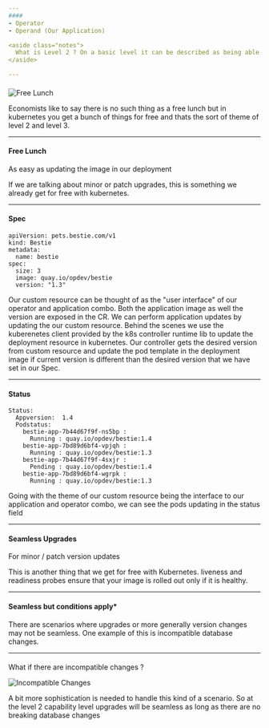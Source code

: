 ```yaml
---
####
- Operator
- Operand (Our Application)

<aside class="notes">
  What is Level 2 ? On a basic level it can be described as being able to perform minor and patch upgrades. There are two layers two consider here. The Operator and the Operand i.e. our application. Operator upgrades can be configured to be done automatically via the Operator Lifecycle Manager. The version of the Operand is controlled by a field in our operators Custom Resource.
</aside>

---
```

####
![Free Lunch](images/freelunch.jpeg)

<aside class="notes">
  Economists like to say there is no such thing as a free lunch but in kubernetes you get a bunch of things for free and thats the sort of theme of level 2 and level 3.
</aside>

---
#### Free Lunch
As easy as updating the image in our deployment

<aside class="notes"> 
  If we are talking about minor or patch upgrades, this is something we already get for free with kubernetes.
</aside>

---
#### Spec
```
apiVersion: pets.bestie.com/v1
kind: Bestie
metadata:
  name: bestie
spec:
  size: 3
  image: quay.io/opdev/bestie
  version: "1.3"
```

<aside class="notes">
   Our custom resource can be thought of as the "user interface" of our operator and application combo. Both the application image as well the version are exposed in the CR. We can perform application updates by updating the our custom resource. Behind the scenes we use the kuberenetes client provided by the k8s controller runtime lib to update the deployment resource in kubernetes. Our controller gets the desired version from custom resource and update the pod template in the deployment image if current version is different than the desired version that we have set in our Spec.
</aside>

---
#### Status
```
Status:
  Appversion:  1.4
  Podstatus:
    bestie-app-7b44d67f9f-ns5bp : 
      Running : quay.io/opdev/bestie:1.4
    bestie-app-7bd89d6bf4-vpjqh : 
      Running : quay.io/opdev/bestie:1.3
    bestie-app-7b44d67f9f-4sxjr : 
      Pending : quay.io/opdev/bestie:1.4
    bestie-app-7bd89d6bf4-wgrpk : 
      Running : quay.io/opdev/bestie:1.3
```

<aside class="notes">
  Going with the theme of our custom resource being the interface to our application and operator combo, we can see the pods updating in the status field
</aside>

---
#### Seamless Upgrades
For minor / patch version updates

<aside class="notes">
  This is another thing that we get for free with Kubernetes. liveness and readiness probes ensure that your image is rolled out only if it is healthy.
</aside>

---
#### Seamless but conditions apply*

<aside class="notes"> 
  There are scenarios where upgrades or more generally version changes may not be seamless. One example of this is incompatible database changes.
</aside>

---
#### 
What if there are incompatible changes ?

![Incompatible Changes](images/incompatible_upgrade.png)

<aside class="notes"> 
  A bit more sophistication is needed to handle this kind of a scenario. So at the level 2 capability level upgrades will be seamless as long as there are no breaking database changes
</aside>

